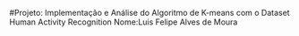 #Projeto: Implementação e Análise do Algoritmo de K-means com o Dataset Human Activity Recognition
Nome:Luis Felipe Alves de Moura
